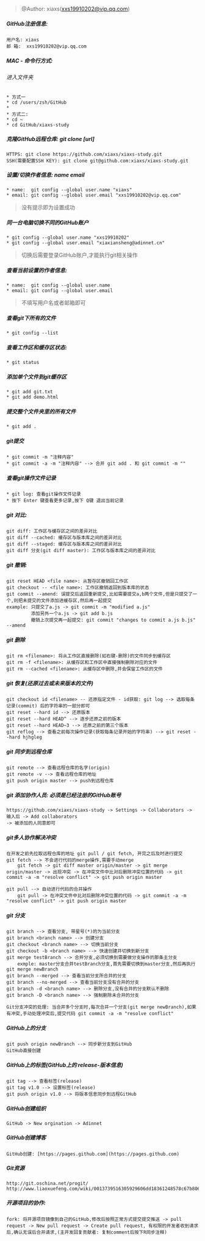 > @Author: xiaxs(xxs19910202@vip.qq.com)

##### GitHub注册信息:
    用户名: xiaxs
    邮 箱:  xxs19910202@vip.qq.com

##### MAC - 命令行方式:
###### 进入文件夹
    * 方式一
    * cd /users/zsh/GitHub
    *
    * 方式二:
    * cd ~
    * cd GitHub/xiaxs-study

##### 克隆GitHub远程仓库: git clone [url]
    HTTPS: git clone https://github.com/xiaxs/xiaxs-study.git
    SSH(需要配置SSH KEY): git clone git@github.com:xiaxs/xiaxs-study.git

##### 设置/切换作者信息: name email
    * name:  git config --global user.name "xiaxs"
    * email: git config --global user.email "xxs19910202@vip.qq.com"
> 没有提示即为设置成功

##### 同一台电脑切换不同的GitHub账户
    * git config --global user.name "xxs19910202"
    * git config --global user.email "xiaxiansheng@adinnet.cn"
>切换后需要登录GitHub账户,才能执行git相关操作

##### 查看当前设置的作者信息:
    * name:  git config --global user.name
    * email: git config --global user.email
>不填写用户名或者邮箱即可
>
##### 查看git下所有的文件
    * git config --list

##### 查看工作区和缓存区状态:
    * git status

##### 添加单个文件到git缓存区
    * git add git.txt
    * git add demo.html

##### 提交整个文件夹里的所有文件
    * git add .

##### git提交
    * git commit -m "注释内容"
    * git commit -a -m "注释内容" --> 合并 git add . 和 git commit -m ""

##### 查看git操作文件记录
    * git log: 查看git操作文件记录
    * 按下 Enter 键查看更多记录,按下 Q键 退出当前记录

##### git 对比:
    git diff: 工作区与缓存区之间的差异对比
    git diff --cached: 缓存区与版本库之间的差异对比
    git diff --staged: 缓存区与版本库之间的差异对比
    git diff 分支(git diff master): 工作区与版本库之间的差异对比

##### git 撤销:
    git reset HEAD <file name>: 从暂存区撤销回工作区
    git checkout -- <file name>: 工作区撤销返回到版本库的状态
    git commit --amend: 误提交后返回重新提交,比如需要提交a,b两个文件,但是只提交了一个,则把未提交的文件添加进缓存区,然后再一起提交
    example: 只提交了a.js -> git commit -m "modified a.js"
             添加另外一个a.js -> git add b.js
             撤销上次提交再一起提交: git commit "changes to commit a.js b.js" --amend

##### git 删除
    git rm <filename>: 将从工作区直接删除(如右键-删除)的文件同步到缓存区
    git rm -f <filename>: 从缓存区和工作区中直接强制删除对应的文件
    git rm --cached <filename>: 从缓存区中删除,并会保留工作区的文件

##### git 恢复(还原过去或未来版本的文件)
    git checkout id <filename> -- 还原指定文件 - id获取: git log --> 选取每条记录(commit) 后的字符串的一部分即可
    git reset --hard id --> 还原版本
    git reset --hard HEAD^ --> 逐步还原之前的版本
    git reset --hard HEAD~3 --> 还原之前的第三个版本
    git reflog --> 查看之前每次操作记录(获取每条记录开始的字符串) --> git reset --hard hjhgleg

##### git 同步到远程仓库
    git remote --> 查看远程仓库的名字(origin)
    git remote -v --> 查看远程仓库的地址
    git push origin master --> push到远程仓库

##### git 添加协作人员: 必须是已经注册的GitHub账号
    https://github.com/xiaxs/xiaxs-study -> Settings -> Collaborators -> 输入后 -> Add collaborators
    -> 被添加的人同意即可

##### git多人协作解决冲突
    在开发之前先拉取远程仓库的地址 git pull / git fetch, 开完之后及时进行提交
    git fetch --> 不会进行代码的merge操作,需要手动merge
        git fetch -> git diff master origin/master -> git merge origin/master -> 出现冲突 -> 在冲突文件中比对后删除冲突位置的代码 -> git commit -a -m "resolve conflict" -> git push origin master

    git pull --> 自动进行代码的合并操作
        git pull -> 在冲突文件中比对后删除冲突位置的代码 -> git commit -a -m "resolve conflict" -> git push origin master

##### git 分支
    git branch --> 查看分支, 带星号(*)的为当前分支
    git branch <branch name> --> 创建分支
    git checkout <branch name> --> 切换当前分支
    git checkout -b <branch name> --> 快速创建并切换到新分支
    git merge testBranch --> 合并分支,必须切换到需要做分支操作的那条主分支
        exmple: master分支合并testBranch分支,首先需要切换到master分支,然后再执行 git merge newBranch
    git branch --merged --> 查看当前分支所合并的分支
    git branch --no-merged --> 查看当前分支没有合并的分支
    git branch -d <branch name> --> 删除分支,没有合并的分支默认不删除
    git branch -D <branch name> --> 强制删除未合并的分支

    Git分支冲突的处理: 当合并多个分支时,每次合并一个分支(git merge newBranch),如果有冲突,手动处理冲突后,提交代码 git commit -a -m "resolve conflict"

##### GitHub上的分支
    git push origin newBranch --> 同步新分支到GitHub
    GitHub直接创建

##### GitHub上的标签(GitHub上的 release-版本信息)
    git tag --> 查看标签(release)
    git tag v1.0 --> 设置标签(release)
    git push origin v1.0 --> 将版本信息同步到远程GitHub

##### GitHub创建组织
    GitHub -> New orgination -> Adinnet

##### GitHub创建博客
    GitHub创建: [https://pages.github.com](https://pages.github.com)

##### Git资源
    http://git.oschina.net/progit/
    http://www.liaoxuefeng.com/wiki/0013739516305929606dd18361248578c67b8067c8c017b000



##### 开源项目的协作:

    fork: 将开源项目镜像到自己的GitHub,修改后按照正常方式提交提交推送 -> pull request -> New pull request -> Create pull request, 有权限的开发者收到请求后,确认无误后合并请求,(主开发回复贡献者: 复制comment后按下R同步注释)
